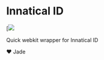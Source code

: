 # Innatical ID
[![](https://raw.githubusercontent.com/BoopLabs/badges/main/E9FDABBC-782C-4DB5-916F-599FB2B9A4C1.jpeg)

Quick webkit wrapper for Innatical ID


:heart: Jade
